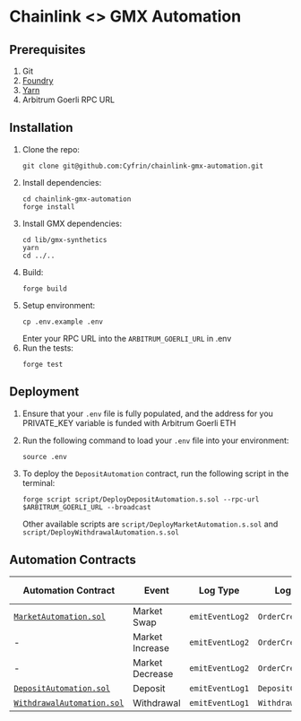 # Chainlink <> GMX Automation

## Prerequisites
1. Git
2. [Foundry](https://book.getfoundry.sh/)
3. [Yarn](https://yarnpkg.com/)
4. Arbitrum Goerli RPC URL

## Installation

1. Clone the repo:
   ```
   git clone git@github.com:Cyfrin/chainlink-gmx-automation.git
   ```
2. Install dependencies:
   ```
   cd chainlink-gmx-automation
   forge install
   ```
3. Install GMX dependencies:
   ```
   cd lib/gmx-synthetics
   yarn
   cd ../..
   ```
4. Build:
   ```
   forge build
   ```
5. Setup environment:
   ```
   cp .env.example .env
   ```
   Enter your RPC URL into the `ARBITRUM_GOERLI_URL` in .env
6. Run the tests:
   ```
   forge test
   ```

## Deployment

1. Ensure that your `.env` file is fully populated, and the address for you PRIVATE_KEY variable is funded with Arbitrum Goerli ETH
2. Run the following  command to load your `.env` file into your environment:
   ```
   source .env
   ```
3. To deploy the `DepositAutomation` contract, run the following script in the terminal:
   ```
   forge script script/DeployDepositAutomation.s.sol --rpc-url $ARBITRUM_GOERLI_URL --broadcast
   ```

   Other available scripts are `script/DeployMarketAutomation.s.sol` and `script/DeployWithdrawalAutomation.s.sol`

## Automation Contracts

| Automation Contract      | Event           | Log Type      | Log Name          | OrderType Enum | Execution Contract  | Execute Function  |
|--------------------------|-----------------|---------------|-------------------|------|---------------------|-------------------|
| [`MarketAutomation.sol`](./src/MarketAutomation.sol)     | Market Swap     | `emitEventLog2` | `OrderCreated`      |   0  | `OrderHandler`          | `executeOrder`      |
| -                        | Market Increase | `emitEventLog2` | `OrderCreated`      |   2  | `OrderHandler`          | `executeOrder`      |
| -                        | Market Decrease | `emitEventLog2` | `OrderCreated`      |   4  | `OrderHandler`          | `executeOrder`      |
| [`DepositAutomation.sol`](./src/DepositAutomation.sol)    | Deposit         | `emitEventLog1` | `DepositCreated`    |   -  | `DepositHandler` | `executeDeposit`    |
| [`WithdrawalAutomation.sol`](./src/WithdrawalAutomation.sol) | Withdrawal      | `emitEventLog1` | `WithdrawalCreated` |   -  | `WathdrawalHandler`     | `executeWithdrawal` |